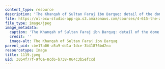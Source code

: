 ```yaml
---
content_type: resource
description: 'The Khanqah of Sultan Faraj ibn Barquq: detail of the dome. '
file: https://ol-ocw-studio-app-qa.s3.amazonaws.com/courses/4-615-the-architecture-of-cairo-spring-2002/3054f77f9f6a8cd6b738064c3b5efccd_1119.jpeg
file_type: image/jpeg
image_metadata:
  caption: 'The Khanqah of Sultan Faraj ibn Barquq: detail of the dome.'
  credit: ''
  image-alt: The Khanqah of Sultan Faraj ibn Barquq
parent_uid: cbe17a06-a5a9-dd1a-1dce-3b41876bd2ea
resourcetype: Image
title: 1119.jpeg
uid: 3054f77f-9f6a-8cd6-b738-064c3b5efccd
---
```

